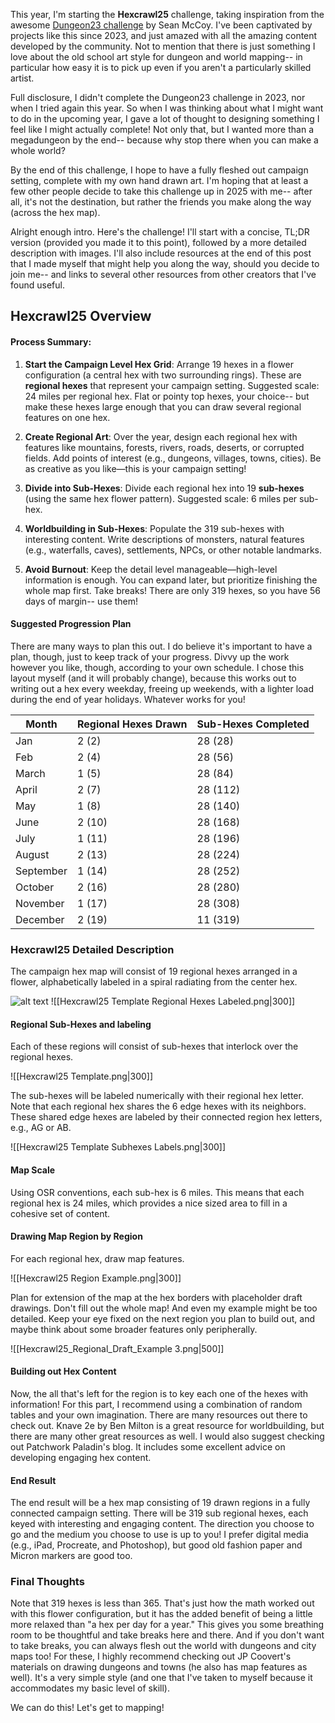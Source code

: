 This year, I'm starting the **Hexcrawl25** challenge, taking inspiration from the awesome [Dungeon23 challenge](https://seanmccoy.substack.com/p/dungeon23) by Sean McCoy. I've been captivated by projects like this since 2023, and just amazed with all the amazing content developed by the community. Not to mention that there is just something I love about the old school art style for dungeon and world mapping-- in particular how easy it is to pick up even if you aren't a particularly skilled artist.

Full disclosure, I didn't complete the Dungeon23 challenge in 2023, nor when I tried again this year. So when I was thinking about what I might want to do in the upcoming year, I gave a lot of thought to designing something I feel like I might actually complete! Not only that, but I wanted more than a megadungeon by the end-- because why stop there when you can make a whole world?

By the end of this challenge, I hope to have a fully fleshed out campaign setting, complete with my own hand drawn art. I'm hoping that at least a few other people decide to take this challenge up in 2025 with me-- after all, it's not the destination, but rather the friends you make along the way (across the hex map).

Alright enough intro. Here's the challenge! I'll start with a concise, TL;DR version (provided you made it to this point), followed by a more detailed description with images. I'll also include resources at the end of this post that I made myself that might help you along the way, should you decide to join me-- and links to several other resources from other creators that I've found useful.

## Hexcrawl25 Overview

#### Process Summary:

1. **Start the Campaign Level Hex Grid**: Arrange 19 hexes in a flower configuration (a central hex with two surrounding rings). These are **regional hexes** that represent your campaign setting. Suggested scale: 24 miles per regional hex. Flat or pointy top hexes, your choice-- but make these hexes large enough that you can draw several regional features on one hex.

2. **Create Regional Art**: Over the year, design each regional hex with features like mountains, forests, rivers, roads, deserts, or corrupted fields. Add points of interest (e.g., dungeons, villages, towns, cities). Be as creative as you like—this is your campaign setting!

3. **Divide into Sub-Hexes**: Divide each regional hex into 19 **sub-hexes** (using the same hex flower pattern). Suggested scale: 6 miles per sub-hex. 

4. **Worldbuilding in Sub-Hexes**: Populate the 319 sub-hexes with interesting content. Write descriptions of monsters, natural features (e.g., waterfalls, caves), settlements, NPCs, or other notable landmarks.

5. **Avoid Burnout**: Keep the detail level manageable—high-level information is enough. You can expand later, but prioritize finishing the whole map first. Take breaks! There are only 319 hexes, so you have 56 days of margin-- use them!

#### Suggested Progression Plan

There are many ways to plan this out. I do believe it's important to have a plan, though, just to keep track of your progress. Divvy up the work however you like, though, according to your own schedule. I chose this layout myself (and it will probably change), because this works out to writing out a hex every weekday, freeing up weekends, with a lighter load during the end of year holidays. Whatever works for you!

| Month     | Regional Hexes Drawn | Sub-Hexes Completed |
| --------- | -------------------- | ------------------- |
| Jan       | 2 (2)                | 28 (28)             |
| Feb       | 2 (4)                | 28 (56)             |
| March     | 1 (5)                | 28 (84)             |
| April     | 2 (7)                | 28 (112)            |
| May       | 1 (8)                | 28 (140)            |
| June      | 2 (10)               | 28 (168)            |
| July      | 1 (11)               | 28 (196)            |
| August    | 2 (13)               | 28 (224)            |
| September | 1 (14)               | 28 (252)            |
| October   | 2 (16)               | 28 (280)            |
| November  | 1 (17)               | 28 (308)            |
| December  | 2 (19)               | 11 (319)            |

### Hexcrawl25 Detailed Description

The campaign hex map will consist of 19 regional hexes arranged in a flower, alphabetically labeled in a spiral radiating from the center hex.

![alt text](https://github.com/[username]/[reponame]/blob/[branch]/image.jpg?raw=true)
![[Hexcrawl25 Template Regional Hexes Labeled.png|300]]

#### Regional Sub-Hexes and labeling

Each of these regions will consist of sub-hexes that interlock over the regional hexes.

![[Hexcrawl25 Template.png|300]]

The sub-hexes will be labeled numerically with their regional hex letter. Note that each regional hex shares the 6 edge hexes with its neighbors. These shared edge hexes are labeled by their connected region hex letters, e.g., AG or AB.

![[Hexcrawl25 Template Subhexes Labels.png|300]]

#### Map Scale

Using OSR conventions, each sub-hex is 6 miles. This means that each regional hex is 24 miles, which provides a nice sized area to fill in a cohesive set of content.

#### Drawing Map Region by Region

<div class="page-break"></div>
For each regional hex, draw map features.

![[Hexcrawl25 Region Example.png|300]]
<div class="page-break"></div>

Plan for extension of the map at the hex borders with placeholder draft drawings. Don't fill out the whole map! And even my example might be too detailed. Keep your eye fixed on the next region you plan to build out, and maybe think about some broader features only peripherally.

![[Hexcrawl25_Regional_Draft_Example 3.png|500]]
#### Building out Hex Content

Now, the all that's left for the region is to key each one of the hexes with information! For this part, I recommend using a combination of random tables and your own imagination. There are many resources out there to check out. Knave 2e by Ben Milton is a great resource for worldbuilding, but there are many other great resources as well. I would also suggest checking out Patchwork Paladin's blog. It includes some excellent advice on developing engaging hex content.

#### End Result

The end result will be a hex map consisting of 19 drawn regions in a fully connected campaign setting. There will be 319 sub regional hexes, each keyed with interesting and engaging content. The direction you choose to go and the medium you choose to use is up to you! I prefer digital media (e.g., iPad, Procreate, and Photoshop), but good old fashion paper and Micron markers are good too.

### Final Thoughts
Note that 319 hexes is less than 365. That's just how the math worked out with this flower configuration, but it has the added benefit of being a little more relaxed than "a hex per day for a year." This gives you some breathing room to be thoughtful and take breaks here and there. And if you don't want to take breaks, you can always flesh out the world with dungeons and city maps too! For these, I highly recommend checking out JP Coovert's materials on drawing dungeons and towns (he also has map features as well). It's a very simple style (and one that I've taken to myself because it accommodates my basic level of skill).

We can do this! Let's get to mapping!
